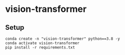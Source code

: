 # vision-transformer
## Setup
```Run these commands:
conda create -n "vision-transformer" python==3.8 -y
conda activate vision-transformer
pip install -r requirements.txt
```